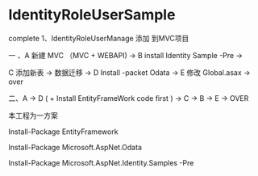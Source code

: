 # IdentityRoleUserSample
complete
1、IdentityRoleUserManage 添加 到MVC项目 

一 、A 新建 MVC （MVC + WEBAPI)  ->  B install Identity Sample -Pre  -> 

C 添加新表 -> 数据迁移 -> D Install -packet Odata -> E 修改  Global.asax  -> over 


二、A -> D ( + Install EntityFrameWork code first ) -> C  -> B -> E -> OVER

本工程为一方案


Install-Package EntityFramework

Install-Package Microsoft.AspNet.Odata

Install-Package Microsoft.AspNet.Identity.Samples -Pre
